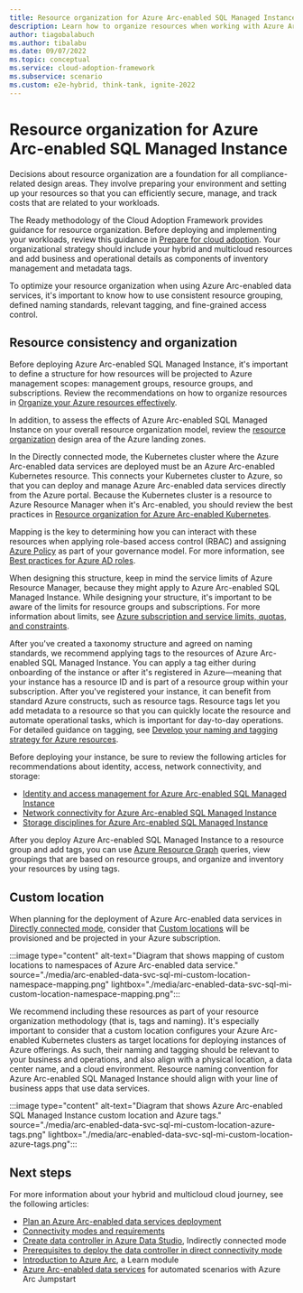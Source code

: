 ```yaml
---
title: Resource organization for Azure Arc-enabled SQL Managed Instance
description: Learn how to organize resources when working with Azure Arc-enabled SQL Managed Instance.
author: tiagobalabuch
ms.author: tibalabu
ms.date: 09/07/2022
ms.topic: conceptual
ms.service: cloud-adoption-framework
ms.subservice: scenario
ms.custom: e2e-hybrid, think-tank, ignite-2022
---
```


# Resource organization for Azure Arc-enabled SQL Managed Instance

Decisions about resource organization are a foundation for all compliance-related design areas. They involve preparing your environment and setting up your resources so that you can efficiently secure, manage, and track costs that are related to your workloads.

The Ready methodology of the Cloud Adoption Framework provides guidance for resource organization. Before deploying and implementing your workloads, review this guidance in [Prepare for cloud adoption](../../../ready/index.md). Your organizational strategy should include your hybrid and multicloud resources and add business and operational details as components of inventory management and metadata tags.

To optimize your resource organization when using Azure Arc-enabled data services, it's important to know how to use consistent resource grouping, defined naming standards, relevant tagging, and fine-grained access control.

## Resource consistency and organization

Before deploying Azure Arc-enabled SQL Managed Instance, it's important to define a structure for how resources will be projected to Azure management scopes: management groups, resource groups, and subscriptions. Review the recommendations on how to organize resources in [Organize your Azure resources effectively](../../../ready/azure-setup-guide/organize-resources.md?tabs=AzureManagementGroupsAndHierarchy).

In addition, to assess the effects of Azure Arc-enabled SQL Managed Instance on your overall resource organization model, review the [resource organization](../../../ready/landing-zone/design-area/resource-org.md) design area of the Azure landing zones.

In the Directly connected mode, the Kubernetes cluster where the Azure Arc-enabled data services are deployed must be an Azure Arc-enabled Kubernetes resource. This connects your Kubernetes cluster to Azure, so that you can deploy and manage Azure Arc-enabled data services directly from the Azure portal. Because the Kubernetes cluster is a resource to Azure Resource Manager when it's Arc-enabled, you should review the best practices in [Resource organization for Azure Arc-enabled Kubernetes](../arc-enabled-kubernetes/eslz-arc-kubernetes-resource-organization.md).

Mapping is the key to determining how you can interact with these resources when applying role-based access control (RBAC) and assigning [Azure Policy](/azure/governance/policy/overview) as part of your governance model. For more information, see [Best practices for Azure AD roles](/azure/active-directory/roles/best-practices).

When designing this structure, keep in mind the service limits of Azure Resource Manager, because they might apply to Azure Arc-enabled SQL Managed Instance. While designing your structure, it's important to be aware of the limits for resource groups and subscriptions. For more information about limits, see [Azure subscription and service limits, quotas, and constraints](/azure/azure-resource-manager/management/azure-subscription-service-limits).

After you've created a taxonomy structure and agreed on naming standards, we recommend applying tags to the resources of Azure Arc-enabled SQL Managed Instance. You can apply a tag either during onboarding of the instance or after it's registered in Azure—meaning that your instance has a resource ID and is part of a resource group within your subscription. After you've registered your instance, it can benefit from standard Azure constructs, such as resource tags. Resource tags let you add metadata to a resource so that you can quickly locate the resource and automate operational tasks, which is important for day-to-day operations. For detailed guidance on tagging, see [Develop your naming and tagging strategy for Azure resources](../../../ready/azure-best-practices/naming-and-tagging.md).

Before deploying your instance, be sure to review the following articles for recommendations about identity, access, network connectivity, and storage:
  - [Identity and access management for Azure Arc-enabled SQL Managed Instance](./eslz-arc-data-service-sql-managed-instance-identity-access-management.md)
  - [Network connectivity for Azure Arc-enabled SQL Managed Instance](./eslz-arc-data-service-sql-managed-instance-network-connectivity.md)
  - [Storage disciplines for Azure Arc-enabled SQL Managed Instance](./eslz-arc-data-service-sql-managed-instance-storage-disciplines.md)

After you deploy Azure Arc-enabled SQL Managed Instance to a resource group and add tags, you can use [Azure Resource Graph](/azure/governance/resource-graph/overview) queries, view groupings that are based on resource groups, and organize and inventory your resources by using tags.

## Custom location

When planning for the deployment of Azure Arc-enabled data services in [Directly connected mode](/azure/azure-arc/data/connectivity), consider that [Custom locations](/azure/azure-arc/platform/conceptual-custom-locations) will be provisioned and be projected in your Azure subscription.

:::image type="content" alt-text="Diagram that shows mapping of custom locations to namespaces of Azure Arc-enabled data service." source="./media/arc-enabled-data-svc-sql-mi-custom-location-namespace-mapping.png" lightbox="./media/arc-enabled-data-svc-sql-mi-custom-location-namespace-mapping.png":::

We recommend including these resources as part of your resource organization methodology (that is, tags and naming). It's especially important to consider that a custom location configures your Azure Arc-enabled Kubernetes clusters as target locations for deploying instances of Azure offerings. As such, their naming and tagging should be relevant to your business and operations, and also align with a physical location, a data center name, and a cloud environment. Resource naming convention for Azure Arc-enabled SQL Managed Instance should align with your line of business apps that use data services.

:::image type="content" alt-text="Diagram that shows Azure Arc-enabled SQL Managed Instance custom location and Azure tags." source="./media/arc-enabled-data-svc-sql-mi-custom-location-azure-tags.png" lightbox="./media/arc-enabled-data-svc-sql-mi-custom-location-azure-tags.png":::

## Next steps

For more information about your hybrid and multicloud cloud journey, see the following articles:

- [Plan an Azure Arc-enabled data services deployment](/azure/azure-arc/data/plan-azure-arc-data-services)
- [Connectivity modes and requirements](/azure/azure-arc/data/connectivity)
- [Create data controller in Azure Data Studio](/azure/azure-arc/data/create-data-controller-indirect-azure-data-studio), Indirectly connected mode
- [Prerequisites to deploy the data controller in direct connectivity mode](/azure/azure-arc/data/create-data-controller-direct-prerequisites?tabs=azure-cli)
- [Introduction to Azure Arc](/learn/modules/intro-to-azure-arc/), a Learn module 
- [Azure Arc-enabled data services](https://azurearcjumpstart.io/azure_arc_jumpstart/azure_arc_data/) for automated scenarios with Azure Arc Jumpstart
